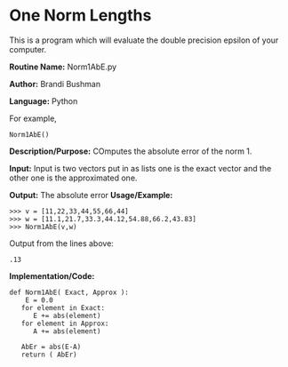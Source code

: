 # One Norm Lengths
This is a program which will evaluate the double precision epsilon of your computer.

**Routine Name:**           Norm1AbE.py

**Author:** Brandi Bushman

**Language:** Python

For example,

    Norm1AbE()


**Description/Purpose:** COmputes the absolute error of the norm 1. 

**Input:** Input is two vectors put in as  lists one is the exact vector and the other one is the approximated one. 

**Output:**  The absolute error
**Usage/Example:**
~~~
>>> v = [11,22,33,44,55,66,44]
>>> w = [11.1,21.7,33.3,44.12,54.88,66.2,43.83]
>>> Norm1AbE(v,w)
~~~      
Output from the lines above:
~~~
.13
~~~

**Implementation/Code:**
~~~
def Norm1AbE( Exact, Approx ):
    E = 0.0
   for element in Exact:
      E += abs(element)
   for element in Approx:
      A += abs(element)
   
   AbEr = abs(E-A)
   return ( AbEr)
                
~~~
